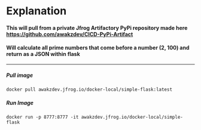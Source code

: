 # Explanation
#### This will pull from a private Jfrog Artifactory PyPi repository made here https://github.com/awakzdev/CICD-PyPi-Artifact
#### Will calculate all prime numbers that come before a number (2, 100) and return as a JSON within flask

<HR>
  
##### Pull image 
`docker pull awakzdev.jfrog.io/docker-local/simple-flask:latest`

##### Run Image
`docker run -p 8777:8777 -it awakzdev.jfrog.io/docker-local/simple-flask`
